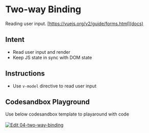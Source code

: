 # Two-way Binding

Reading user input. [https://vuejs.org/v2/guide/forms.html](docs)

## Intent

- Read user input and render
- Keep JS state in sync with DOM state

## Instructions

- Use `v-model` directive to read user input

## Codesandbox Playground

Use below codesandbox template to playaround with code \
\
[![Edit 04-two-way-binding](https://codesandbox.io/static/img/play-codesandbox.svg)](https://codesandbox.io/s/04-two-way-binding-41j11?fontsize=14)
